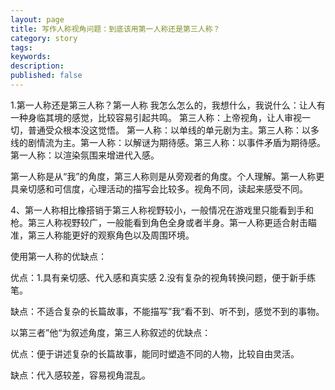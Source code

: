 ```yaml
---
layout: page
title: 写作人称视角问题：到底该用第一人称还是第三人称？
category: story
tags:
keywords:
description:
published: false
---
```


1.第一人称还是第三人称？第一人称
我怎么怎么的，我想什么，我说什么：让人有一种身临其境的感觉，比较容易引起共鸣。
第三人称：上帝视角，让人审视一切，普通受众根本没这觉悟。
第一人称：以单线的单元剧为主。第三人称：以多线的剧情流为主。第一人称：以解谜为期待感。第三人称：以事件矛盾为期待感。第一人称：以渲染氛围来增进代入感。

第一人称是从“我”的角度，第三人称则是从旁观者的角度。个人理解。第一人称更具亲切感和可信度，心理活动的描写会比较多。视角不同，读起来感受不同。

4、第一人称相比橡搭销于第三人称视野较小，一般情况在游戏里只能看到手和枪。第三人称视野较广，一般能看到角色全身或者半身。第一人称更适合射击瞄准，第三人称能更好的观察角色以及周围环境。

使用第一人称的优缺点：

优点：1.具有亲切感、代入感和真实感 2.没有复杂的视角转换问题，便于新手练笔。

缺点：不适合复杂的长篇故事，不能描写”我“看不到、听不到，感觉不到的事物。

以第三者”他“为叙述角度，第三人称叙述的优缺点：

优点：便于讲述复杂的长篇故事，能同时塑造不同的人物，比较自由灵活。

缺点：代入感较差，容易视角混乱。